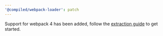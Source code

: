 ```yaml
---
'@compiled/webpack-loader': patch
---
```


Support for webpack 4 has been added, follow the [extraction guide](https://compiledcssinjs.com/docs/css-extraction-webpack) to get started.
